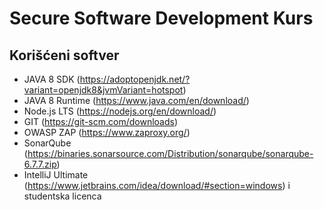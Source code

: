# Secure Software Development Kurs

## Korišćeni softver

* JAVA 8 SDK (https://adoptopenjdk.net/?variant=openjdk8&jvmVariant=hotspot)
* JAVA 8 Runtime (https://www.java.com/en/download/)
* Node.js LTS (https://nodejs.org/en/download/)
* GIT (https://git-scm.com/downloads)
* OWASP ZAP (https://www.zaproxy.org/)
* SonarQube (https://binaries.sonarsource.com/Distribution/sonarqube/sonarqube-6.7.7.zip)
* IntelliJ Ultimate (https://www.jetbrains.com/idea/download/#section=windows) i studentska licenca
